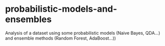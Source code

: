 # probabilistic-models-and-ensembles
Analysis of a dataset using some probabilistic models (Naive Bayes, QDA...) and ensemble methods (Random Forest, AdaBoost...))
